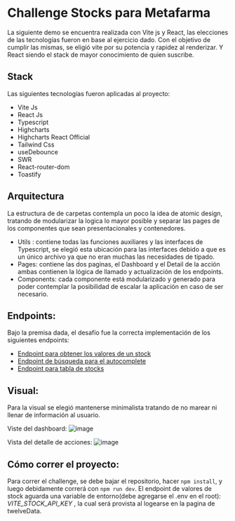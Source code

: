# Challenge Stocks para Metafarma
 
 La siguiente demo se encuentra realizada con Vite js y React, las elecciones de las tecnologías fueron en base al ejercicio dado. Con el objetivo de cumplir las mismas, se eligió vite por su potencia y rapidez al renderizar. Y React siendo el stack de mayor conocimiento de quien suscribe. 
 
## Stack
 Las siguientes tecnologías fueron aplicadas al proyecto:
- Vite Js
- React Js
- Typescript
- Highcharts
- Highcharts React Official
- Tailwind Css
- useDebounce
- SWR
- React-router-dom
- Toastify
 
## Arquitectura
La estructura de de carpetas contempla un poco la idea de atomic design, tratando de modularizar la logica lo mayor posible y separar las pages de los componentes que sean presentacionales y contenedores.
- Utils : contiene todas las funciones auxiliares y las interfaces de Typescript, se elegió esta ubicación para las interfaces debido a que es un único archivo ya que no eran muchas las necesidades de tipado.
- Pages: contiene las dos paginas, el Dashboard y el Detail de la acción ambas contienen la lógica de llamado y actualización de los endpoints.
- Components: cada componente está modularizado y generado para poder contemplar la posibilidad de escalar la aplicación en caso de ser necesario.
 
## Endpoints:
Bajo la premisa dada, el desafío fue la correcta implementación de los siguientes endpoints:

- [Endpoint para obtener los valores de un stock](https://api.twelvedata.com/time_series?symbol=TSLA&interval=5min&start_date=2021-04-16%2009:48:00&end_date=2021-04-16%2019:48:00&apikey=*************)
- [Endpoint de búsqueda para el autocomplete](https://api.twelvedata.com/stocks?symbol=NFLX&amp;source=docs)
- [Endpoint para tabla de stocks](https://api.twelvedata.com/stocks)

## Visual:

Para la visual se elegió mantenerse minimalista tratando de no marear ni llenar de información al usuario. 

Viste del dashboard:
![image](https://github.com/MarianellaGL/stocks-challenge/assets/53187007/806b11c1-0adf-456e-b8e2-cd308aeb19be)

Vista del detalle de acciones: 
![image](https://github.com/MarianellaGL/stocks-challenge/assets/53187007/1be2a52c-2cf8-49cf-8207-be04c1375553)



## Cómo correr el proyecto: 
Para correr el challenge, se debe bajar el repositorio, hacer `npm install`, y luego debidamente correrá con `npm run dev`. El endpoint de valores de stock aguarda una variable de entorno(debe agregarse el .env en el root): *VITE_STOCK_API_KEY* , la cual será provista al logearse en la pagina de twelveData. 
